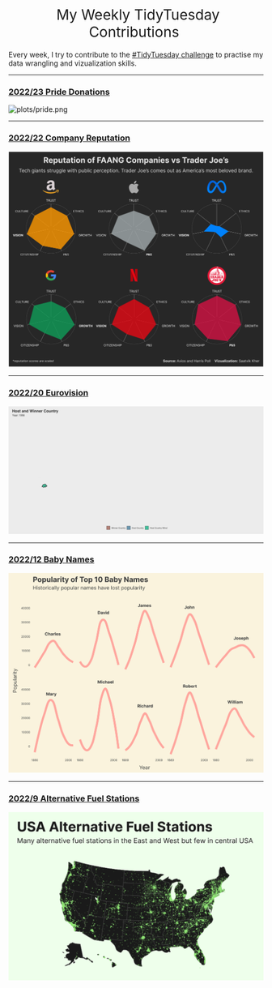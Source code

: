 <h1 style="font-weight:normal" align="center">
  &nbsp;My Weekly TidyTuesday Contributions&nbsp;
</h1>

</div>

Every week, I try to contribute to the [#TidyTuesday challenge](https://github.com/rfordatascience/tidytuesday) to practise my data wrangling and vizualization skills.

</div>


<!-- toc -->
<!-- * **2022**
  - [Alternative Fuel Stations](https://github.com/saatvikkher/TidyTuesday/blob/main/plots/alternativefuelstation.png)
  - [Baby Names](https://github.com/saatvikkher/TidyTuesday/blob/main/plots/Babynames.png)
  - Collegiate Sports Budgets
  - Crossword Puzzles and Clues
  - Kaggle Hidden Gems
  - Solar/Wind utilities
  - [Eurovision](https://github.com/saatvikkher/TidyTuesday/blob/24aa21ab4e5acf97d83b093da5f9867c26ca36a7/plots/Eurovision.gif)
 -->
 
***

### [2022/23 Pride Donations](https://github.com/saatvikkher/TidyTuesday/blob/main/plots/pride.png)

![plots/pride.png](https://github.com/saatvikkher/TidyTuesday/blob/main/plots/pride.png)
 
***

### [2022/22 Company Reputation](https://github.com/saatvikkher/TidyTuesday/blob/main/plots/reputation.png)

![plots/reputation.png](https://github.com/saatvikkher/TidyTuesday/blob/main/plots/reputation.png)


***

### [2022/20 Eurovision](https://github.com/saatvikkher/TidyTuesday/blob/24aa21ab4e5acf97d83b093da5f9867c26ca36a7/plots/Eurovision.gif)

![plots/Eurovision.gif](https://github.com/saatvikkher/TidyTuesday/blob/24aa21ab4e5acf97d83b093da5f9867c26ca36a7/plots/Eurovision.gif)

***

### [2022/12 Baby Names](https://github.com/saatvikkher/TidyTuesday/blob/main/plots/Babynames.png)

![plots/Babynames.png](https://github.com/saatvikkher/TidyTuesday/blob/main/plots/Babynames.png)

***

### [2022/9 Alternative Fuel Stations](https://github.com/saatvikkher/TidyTuesday/blob/main/plots/alternativefuelstation.png)

![plots/alternativefuelstation.png](https://github.com/saatvikkher/TidyTuesday/blob/main/plots/alternativefuelstation.png)
